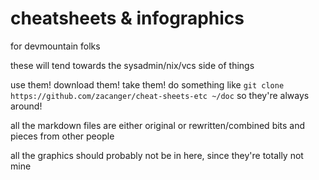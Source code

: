 # cheatsheets & infographics

for devmountain folks

these will tend towards the sysadmin/nix/vcs side of things

use them! download them! take them! do something like
`git clone https://github.com/zacanger/cheat-sheets-etc ~/doc` so they're always around!

all the markdown files are either original or rewritten/combined bits and pieces from other people

all the graphics should probably not be in here, since they're totally not mine

